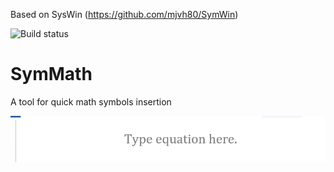 Based on SysWin (https://github.com/mjvh80/SymWin)

![Build status](https://ci.appveyor.com/api/projects/status/3hmimce85mr25u83?svg=true)

# SymMath
A tool for quick math symbols insertion

![screenshot](screencast.gif)
